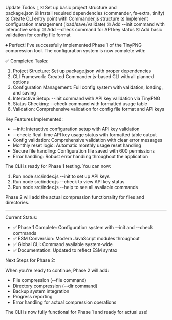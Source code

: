 Update Todos
  ⎿  ☒ Set up basic project structure and        
       package.json
     ☒ Install required dependencies (commander, 
       fs-extra, tinify)
     ☒ Create CLI entry point with Commander.js 
       structure
     ☒ Implement configuration management 
       (load/save/validate)
     ☒ Add --init command with interactive setup
     ☒ Add --check command for API key status
     ☒ Add basic validation for config file 
       format

⏺ Perfect! I've successfully implemented Phase 1
  of the TinyPNG compression tool. The
  configuration system is now complete with:

  ✅ Completed Tasks:
  1. Project Structure: Set up package.json with
  proper dependencies
  2. CLI Framework: Created Commander.js-based
  CLI with all planned options
  3. Configuration Management: Full config system
   with validation, loading, and saving
  4. Interactive Setup: --init command with API
  key validation via TinyPNG
  5. Status Checking: --check command with
  formatted usage table
  6. Validation: Comprehensive validation for
  config file format and API keys

  Key Features Implemented:
  - --init: Interactive configuration setup with
  API key validation
  - --check: Real-time API key usage status with
  formatted table output
  - Config validation: Comprehensive validation
  with clear error messages
  - Monthly reset logic: Automatic monthly usage
  reset handling
  - Secure file handling: Configuration file
  saved with 600 permissions
  - Error handling: Robust error handling
  throughout the application

  The CLI is ready for Phase 1 testing. You can
  now:
  1. Run node src/index.js --init to set up API
  keys
  2. Run node src/index.js --check to view API
  key status
  3. Run node src/index.js --help to see all
  available commands

  Phase 2 will add the actual compression
  functionality for files and directories.


  ---

  Current Status:

  - ✅ Phase 1 Complete: Configuration system with --init and --check commands
  - ✅ ESM Conversion: Modern JavaScript modules throughout
  - ✅ Global CLI: Command available system-wide
  - ✅ Documentation: Updated to reflect ESM syntax

  Next Steps for Phase 2:

  When you're ready to continue, Phase 2 will add:
  - File compression (--file command)
  - Directory compression (--dir command)
  - Backup system integration
  - Progress reporting
  - Error handling for actual compression operations

  The CLI is now fully functional for Phase 1 and ready for actual use!